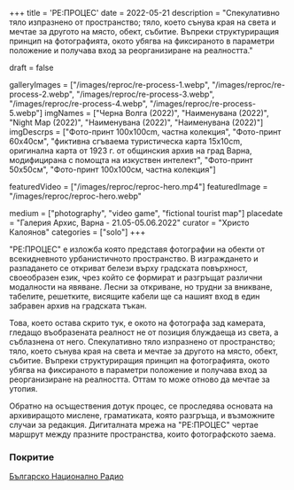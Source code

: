 +++
title = 'РЕ:ПРОЦЕС'
date = 2022-05-21
description = "Спекулативно тяло изпразнено от пространство; тяло, което сънува края на света и мечтае за другото на място, обект, събитие. Въпреки структуриращия принцип на фотографията, окото убягва на фиксираното в параметри положение и получава вход за реорганизиране на реалността."

draft = false

galleryImages = ["/images/reproc/re-process-1.webp", "/images/reproc/re-process-2.webp", "/images/reproc/re-process-3.webp", "/images/reproc/re-process-4.webp", "/images/reproc/re-process-5.webp"]
imgNames = ["Черна Волга (2022)", "Наименувана (2022)", "Night Map (2022)", "Наименувана (2022)", "Наименувана (2022)"]
imgDescrps = ["Фото-принт 100х100cm, частна колекция", "Фото-принт 60х40см", "фиктивна сгъваема туристическа карта 15x10cm, оригинална карта от 1923 г. от общинския архив на град Варна, модифицирана с помощта на изкуствен интелект", "Фото-принт 50х50см", "Фото-принт 100х100см, частна колекция"]


featuredVideo = ["/images/reproc/reproc-hero.mp4"]
featuredImage = "/images/reproc/reproc-hero.webp"


medium = ["photography", "video game", "fictional tourist map"]
placedate = "Галерия Архис, Варна - 21.05-05.06.2022"
curator = "Христо Калоянов"
categories = ["solo"]
+++

"РЕ:ПРОЦЕС" е изложба която представя фотографии на обекти от всекидневното урбанистичното пространство. В изграждането и разпадането се откриват белези върху градската повърхност, своеобразен език, чрез който се формират и разгръщат различни модалности на явяване. Лесни за откриване, но трудни за вникване, табелите, решетките, висящите кабели ще са нашият вход в един забравен архив на градската тъкан.

Това, което остава скрито тук, е окото на фотографа зад камерата, гледащо въобразената реалност не от позиция блуждаеща из света, а съблазнена от него. Спекулативно тяло изпразнено от пространство; тяло, което сънува края на света и мечтае за другото на място, обект, събитие. Въпреки структуриращия принцип на фотографията, окото убягва на фиксираното в параметри положение и получава вход за реорганизиране на реалността. Оттам то може отново да мечтае за утопия.

Обратно на осъществения дотук процес, се проследява основата на архивиращото мислене, граматиката, която разгръща, и възможните случаи за редакция. Дигиталната мрежа на "РЕ:ПРОЦЕС" чертае маршрут между празните пространства, които фотографското заема.


<!-- add photos of map + its text to your blog and link here -->

### Покритие
[Българско Национално Радио](https://bnr.bg/varna/post/101649068/izlojbata-reproces-preplita-tradicionnoto-i-abstraktnoto-v-nevijdani-ulichni-fotografii)